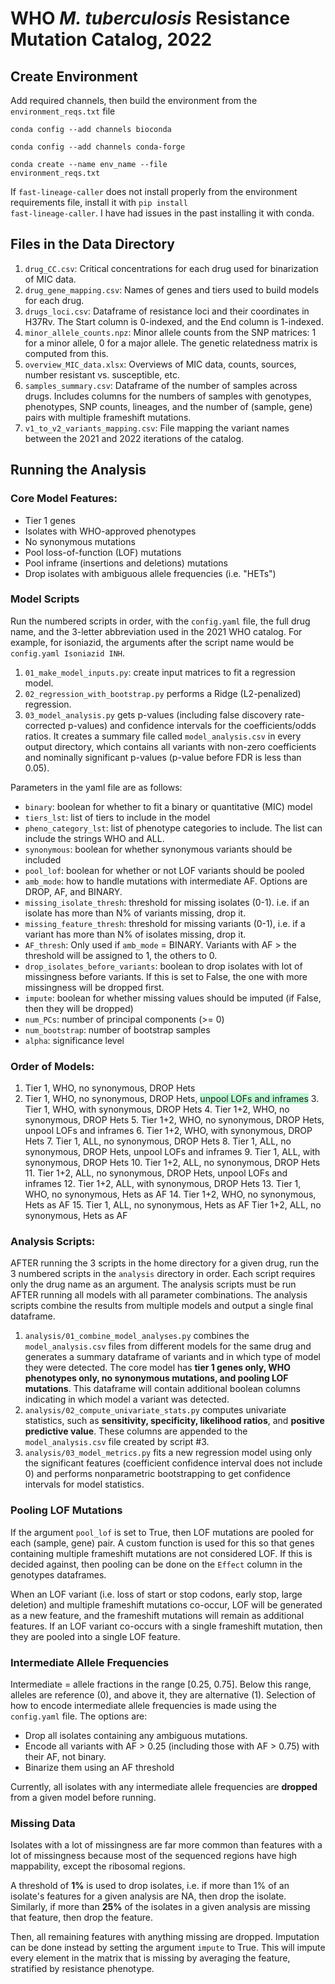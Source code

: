 # WHO <i>M. tuberculosis</i> Resistance Mutation Catalog, 2022

## Create Environment

Add required channels, then build the environment from the `environment_reqs.txt` file

<code>conda config --add channels bioconda</code>

<code>conda config --add channels conda-forge</code>

<code>conda create --name env_name --file environment_reqs.txt</code>
    
If <code>fast-lineage-caller</code> does not install properly from the environment requirements file, install it with <code>pip install fast-lineage-caller</code>. I have had issues in the past installing it with conda. 
    
<!-- ## Genotype Annotations

<ul>
    <li>resolved_symbol: gene name</li>
    <li>variant_category</li>
    <ul>
        <li>p: coding variants</li>
        <li>c: synonymous or upstream variants</li>
        <li>n: non-coding variants in <i>rrs/rrl</i></li>
        <li>deletion: large-scale deletion of a gene</li>
    </ul>
    <li>Effect</li>
    <ul>
        <li>upstream_gene_variant</li>
        <li>missense_variant, synonymous_variant, inframe_deletion, inframe_insertion, stop_lost: self-explanatory</li>
        <li>lof: any frameshift, large-scale deletion, nonsense, or loss of start mutation</li>
        <li>initiator_codon_variant: Valine start codon</li>
        <li>stop_retained_variant: variant in the stop codon that did not change it</li>
    </ul>
</ul>

## Phenotype Annotations

<ul>
    <li>Variant binary status</li>
        <ul>
            <li>1 if the variant meets QC and AF > 0.75</li>
            <li>0 if the variant meets QC, and AF < 0.25</li>
            <li>NA if the variant does not meet QC or 0.25 $\leq$ AF $\leq$ 0.75</li>
        </ul>
    <li>Variant allele frequency</li>
        <ul>
            <li>AF if the variant meets QC and AF $\geq$ 0.25</li>
            <li>0 if the variant meets QC and AF < 0.25</li>
            <li>NA if the variant does not meet QC</li>
        </ul>
</ul> -->

## Files in the Data Directory

1. <code>drug_CC.csv</code>: Critical concentrations for each drug used for binarization of MIC data.
2. <code>drug_gene_mapping.csv</code>: Names of genes and tiers used to build models for each drug.
3. <code>drugs_loci.csv</code>: Dataframe of resistance loci and their coordinates in H37Rv. The Start column is 0-indexed, and the End column is 1-indexed.
4. <code>minor_allele_counts.npz</code>: Minor allele counts from the SNP matrices: 1 for a minor allele, 0 for a major allele. The genetic relatedness matrix is computed from this.
5. <code>overview_MIC_data.xlsx</code>: Overviews of MIC data, counts, sources, number resistant vs. susceptible, etc.
6. <code>samples_summary.csv</code>: Dataframe of the number of samples across drugs. Includes columns for the numbers of samples with genotypes, phenotypes, SNP counts, lineages, and the number of (sample, gene) pairs with multiple frameshift mutations.
7. <code>v1_to_v2_variants_mapping.csv</code>: File mapping the variant names between the 2021 and 2022 iterations of the catalog.

## Running the Analysis
        
### Core Model Features:
    
<ul>
    <li>Tier 1 genes</li>
    <li>Isolates with WHO-approved phenotypes</li>
    <li>No synonymous mutations</li>
    <li>Pool loss-of-function (LOF) mutations</li>
    <li>Pool inframe (insertions and deletions) mutations</li>
    <li>Drop isolates with ambiguous allele frequencies (i.e. "HETs")</li>
</ul>
    
### Model Scripts

Run the numbered scripts in order, with the `config.yaml` file, the full drug name, and the 3-letter abbreviation used in the 2021 WHO catalog. For example, for isoniazid, the arguments after the script name would be `config.yaml Isoniazid INH`. 
   
1. <code>01_make_model_inputs.py</code>: create input matrices to fit a regression model.
2. <code>02_regression_with_bootstrap.py</code> performs a Ridge (L2-penalized) regression. 
3. <code>03_model_analysis.py</code> gets p-values (including false discovery rate-corrected p-values) and confidence intervals for the coefficients/odds ratios. It creates a summary file called `model_analysis.csv` in every output directory, which contains all variants with non-zero coefficients and nominally significant p-values (p-value before FDR is less than 0.05).
    
Parameters in the yaml file are as follows:
    
<ul>
    <li><code>binary</code>: boolean for whether to fit a binary or quantitative (MIC) model</li>
    <li><code>tiers_lst</code>: list of tiers to include in the model</li>
    <li><code>pheno_category_lst</code>: list of phenotype categories to include. The list can include the strings WHO and ALL.</li>
    <li><code>synonymous</code>: boolean for whether synonymous variants should be included</li>
    <li><code>pool_lof</code>: boolean for whether or not LOF variants should be pooled</li>
    <li><code>amb_mode</code>: how to handle mutations with intermediate AF. Options are DROP, AF, and BINARY. </li>
    <li><code>missing_isolate_thresh</code>: threshold for missing isolates (0-1). i.e. if an isolate has more than N% of variants missing, drop it.</li>
    <li><code>missing_feature_thresh</code>: threshold for missing variants (0-1), i.e. if a variant has more than N% of isolates missing, drop it.</li>
    <li><code>AF_thresh</code>: Only used if <code>amb_mode</code> = BINARY. Variants with AF > the threshold will be assigned to 1, the others to 0.</li>
    <li><code>drop_isolates_before_variants</code>: boolean to drop isolates with lot of missingness before variants. If this is set to False, the one with more missingness will be dropped first.</li>
    <li><code>impute</code>: boolean for whether missing values should be imputed (if False, then they will be dropped)</li>
    <li><code>num_PCs</code>: number of principal components (>= 0)</li>
    <li><code>num_bootstrap</code>: number of bootstrap samples</li>
    <li><code>alpha</code>: significance level</li>
</ul>

### Order of Models:

1. Tier 1, WHO, no synonymous, DROP Hets
2. Tier 1, WHO, no synonymous, DROP Hets, <span style="background-color: #BFF8D4">unpool LOFs and inframes</span>
	3. Tier 1, WHO, with synonymous, DROP Hets
	4. Tier 1+2, WHO, no synonymous, DROP Hets
	5. Tier 1+2, WHO, no synonymous, DROP Hets, unpool LOFs and inframes
	6. Tier 1+2, WHO, with synonymous, DROP Hets
	7. Tier 1, ALL, no synonymous, DROP Hets
	8. Tier 1, ALL, no synonymous, DROP Hets, unpool LOFs and inframes
	9. Tier 1, ALL, with synonymous, DROP Hets
	10. Tier 1+2, ALL, no synonymous, DROP Hets
	11. Tier 1+2, ALL, no synonymous, DROP Hets, unpool LOFs and inframes
	12. Tier 1+2, ALL, with synonymous, DROP Hets
	13. Tier 1, WHO, no synonymous, Hets as AF
	14. Tier 1+2, WHO, no synonymous, Hets as AF
	15. Tier 1, ALL, no synonymous, Hets as AF
Tier 1+2, ALL, no synonymous, Hets as AF

### Analysis Scripts:

AFTER running the 3 scripts in the home directory for a given drug, run the 3 numbered scripts in the `analysis` directory in order. Each script requires only the drug name as an argument. The analysis scripts must be run AFTER running all models with all parameter combinations. The analysis scripts combine the results from multiple models and output a single final dataframe. 
  
1. <code>analysis/01_combine_model_analyses.py</code> combines the `model_analysis.csv` files from different models for the same drug and generates a summary dataframe of variants and in which type of model they were detected. The core model has <b> tier 1 genes only, WHO phenotypes only, no synonymous mutations, and pooling LOF mutations</b>. This dataframe will contain additional boolean columns indicating in which model a variant was detected. 
2. <code>analysis/02_compute_univariate_stats.py</code> computes univariate statistics, such as <b>sensitivity, specificity, likelihood ratios</b>, and <b>positive predictive value</b>. These columns are appended to the `model_analysis.csv` file created by script #3. 
3. <code>analysis/03_model_metrics.py</code> fits a new regression model using only the significant features (coefficient confidence interval does not include 0) and performs nonparametric bootstrapping to get confidence intervals for model statistics. 
 
### Pooling LOF Mutations
    
If the argument `pool_lof` is set to True, then LOF mutations are pooled for each (sample, gene) pair. A custom function is used for this so that genes containing multiple frameshift mutations are not considered LOF. If this is decided against, then pooling can be done on the `Effect` column in the genotypes dataframes. 
    
When an LOF variant (i.e. loss of start or stop codons, early stop, large deletion) and multiple frameshift mutations co-occur, LOF will be generated as a new feature, and the frameshift mutations will remain as additional features. If an LOF variant co-occurs with a single frameshift mutation, then they are pooled into a single LOF feature. 

### Intermediate Allele Frequencies

Intermediate = allele fractions in the range [0.25, 0.75]. Below this range, alleles are reference (0), and above it, they are alternative (1). Selection of how to encode intermediate allele frequencies is made using the `config.yaml` file. The options are:

<ul>
    <li>Drop all isolates containing any ambiguous mutations.</li>
    <li>Encode all variants with AF > 0.25 (including those with AF > 0.75) with their AF, not binary. </li>
    <li>Binarize them using an AF threshold</li>
</ul>

Currently, all isolates with any intermediate allele frequencies are <b>dropped</b> from a given model before running.

### Missing Data

Isolates with a lot of missingness are far more common than features with a lot of missingness because most of the sequenced regions have high mappability, except the ribosomal regions. 
    
A threshold of <b>1%</b> is used to drop isolates, i.e. if more than 1% of an isolate's features for a given analysis are NA, then drop the isolate. 
Similarly, if more than <b>25%</b> of the isolates in a given analysis are missing that feature, then drop the feature. 

Then, all remaining features with anything missing are dropped. Imputation can be done instead by setting the argument `impute` to True. This will impute every element in the matrix that is missing by averaging the feature, stratified by resistance phenotype. 

